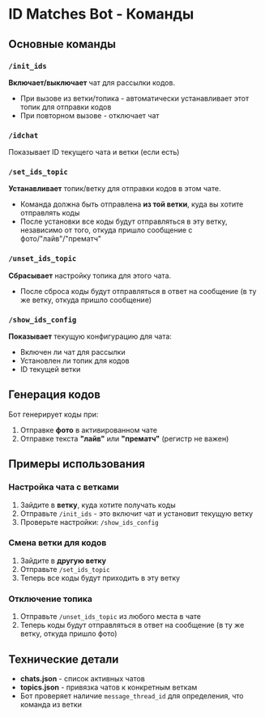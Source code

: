 # ID Matches Bot - Команды

## Основные команды

### `/init_ids`
**Включает/выключает** чат для рассылки кодов.
- При вызове из ветки/топика - автоматически устанавливает этот топик для отправки кодов
- При повторном вызове - отключает чат

### `/idchat`
Показывает ID текущего чата и ветки (если есть)

### `/set_ids_topic`
**Устанавливает** топик/ветку для отправки кодов в этом чате.
- Команда должна быть отправлена **из той ветки**, куда вы хотите отправлять коды
- После установки все коды будут отправляться в эту ветку, независимо от того, откуда пришло сообщение с фото/"лайв"/"прематч"

### `/unset_ids_topic`
**Сбрасывает** настройку топика для этого чата.
- После сброса коды будут отправляться в ответ на сообщение (в ту же ветку, откуда пришло сообщение)

### `/show_ids_config`
**Показывает** текущую конфигурацию для чата:
- Включен ли чат для рассылки
- Установлен ли топик для кодов
- ID текущей ветки

## Генерация кодов

Бот генерирует коды при:
1. Отправке **фото** в активированном чате
2. Отправке текста **"лайв"** или **"прематч"** (регистр не важен)

## Примеры использования

### Настройка чата с ветками

1. Зайдите в **ветку**, куда хотите получать коды
2. Отправьте `/init_ids` - это включит чат и установит текущую ветку
3. Проверьте настройки: `/show_ids_config`

### Смена ветки для кодов

1. Зайдите в **другую ветку**
2. Отправьте `/set_ids_topic`
3. Теперь все коды будут приходить в эту ветку

### Отключение топика

1. Отправьте `/unset_ids_topic` из любого места в чате
2. Теперь коды будут отправляться в ответ на сообщение (в ту же ветку, откуда пришло фото)

## Технические детали

- **chats.json** - список активных чатов
- **topics.json** - привязка чатов к конкретным веткам
- Бот проверяет наличие `message_thread_id` для определения, что команда из ветки
